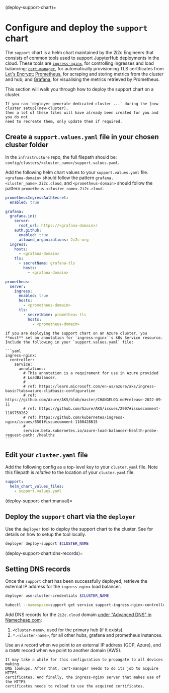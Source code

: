 (deploy-support-chart)=
# Configure and deploy the `support` chart

The `support` chart is a helm chart maintained by the 2i2c Engineers that consists of common tools used to support JupyterHub deployments in the cloud.
These tools are [`ingress-nginx`](https://kubernetes.github.io/ingress-nginx/), for controlling ingresses and load balancing; [`cert-manager`](https://cert-manager.io/docs/), for automatically provisioning TLS certificates from [Let's Encrypt](https://letsencrypt.org/); [Prometheus](https://prometheus.io/), for scraping and storing metrics from the cluster and hub; and [Grafana](https://grafana.com/), for visualising the metrics retrieved by Prometheus.

This section will walk you through how to deploy the support chart on a cluster.

```{attention}
If you ran `deployer generate dedicated-cluster ...` during the [new cluster setup](new-cluster),
then a lot of these files will have already been created for you and you do not
need to recreate them, only update them if required.
```

## Create a `support.values.yaml` file in your chosen cluster folder

In the `infrastructure` repo, the full filepath should be: `config/clusters/<cluster_name>/support.values.yaml`.

Add the following helm chart values to your `support.values.yaml` file.
`<grafana-domain>` should follow the pattern `grafana.<cluster_name>.2i2c.cloud`,
and `<prometheus-domain>` should follow the pattern `prometheus.<cluster_name>.2i2c.cloud`.

```yaml
prometheusIngressAuthSecret:
  enabled: true

grafana:
  grafana.ini:
    server:
      root_url: https://<grafana-domain>/
    auth.github:
      enabled: true
      allowed_organizations: 2i2c-org
  ingress:
    hosts:
      - <grafana-domain>
    tls:
      - secretName: grafana-tls
        hosts:
          - <grafana-domain>

prometheus:
  server:
    ingress:
      enabled: true
      hosts:
        - <prometheus-domain>
      tls:
        - secretName: prometheus-tls
          hosts:
            - <prometheus-domain>
```

````{warning}
If you are deploying the support chart on an Azure cluster, you **must** set an annotation for `ingress-nginx`'s k8s Service resource.
Include the following in your `support.values.yaml` file:

```yaml
ingress-nginx:
  controller:
    service:
      annotations:
        # This annotation is a requirement for use in Azure provided
        # LoadBalancer.
        #
        # ref: https://learn.microsoft.com/en-us/azure/aks/ingress-basic?tabs=azure-cli#basic-configuration
        # ref: https://github.com/Azure/AKS/blob/master/CHANGELOG.md#release-2022-09-11
        # ref: https://github.com/Azure/AKS/issues/2907#issuecomment-1109759262
        # ref: https://github.com/kubernetes/ingress-nginx/issues/8501#issuecomment-1108428615
        #
        service.beta.kubernetes.io/azure-load-balancer-health-probe-request-path: /healthz
```
````

## Edit your `cluster.yaml` file

Add the following config as a top-level key to your `cluster.yaml` file.
Note this filepath is _relative_ to the location of your `cluster.yaml` file.

```yaml
support:
  helm_chart_values_files:
    - support.values.yaml
```

(deploy-support-chart:manual)=
## Deploy the `support` chart via the `deployer`

Use the `deployer` tool to deploy the support chart to the cluster.
See [](hubs:manual-deploy) for details on how to setup the tool locally.

```bash
deployer deploy-support $CLUSTER_NAME
```

(deploy-support-chart:dns-records)=
## Setting DNS records

Once the `support` chart has been successfully deployed, retrieve the external IP address for the `ingress-nginx` load balancer.

```bash
deployer use-cluster-credentials $CLUSTER_NAME
```

```bash
kubectl --namespace=support get service support-ingress-nginx-controller
```

Add DNS records for the `2i2c.cloud` domain [under "Advanced DNS" in
Namecheap.com](https://ap.www.namecheap.com/Domains/DomainControlPanel/2i2c.cloud/advancedns):

1. `<cluster-name>`, used for the primary hub (if it exists).
2. `*.<cluster-name>`, for all other hubs, grafana and prometheus
   instances.

Use an `A` record when we point to an external IP address (GCP, Azure), and a
`CNAME` record when we point to another domain (AWS).

```{note}
It may take a while for this configuration to propagate to all devices making
DNS lookups. After that, cert-manager needs to do its job to acquire HTTPS
certificates. And finally, the ingress-nginx server that makes use of the HTTPS
certificates needs to reload to use the acquired certificates.
```
